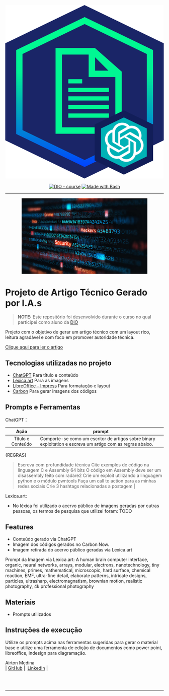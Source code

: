 <p align="center">
    <img src="assets/banner.png">
</p>


<p align="center">
<a href="https://dio.me/"><img src="https://img.shields.io/badge/DIO-Course-28DA77?logo=youtube" alt="DIO - course"></a>
<a href="https://www.gnu.org/software/bash/" title="Go to Bash homepage"><img src="https://img.shields.io/badge/Prompt-Project-blue?logo=gnu-bash&amp;logoColor=white" alt="Made with Bash"></a></p>

-------


<p align="center">
<img 
    src="./assets/cybersecurity.jpg"
    width="400"  
/>
</p>


# Projeto de Artigo Técnico Gerado por I.A.s

 > **NOTE:** Este repositório foi desenvolvido durante o curso no qual participei como aluno da [DIO](https://dio.me)

Projeto com o objetivo de gerar um artigo técnico com um layout rico, leitura agradável e com foco em promover autoridade técnica.

<a href="https://github.com/Blind4rch3r/prompts-recipe-to-create-a-ebook/blob/main/output/ebook - template.pdf" title="View PDF now">Clique aqui para ler o artigo</a>


## Tecnologias utilizadas no projeto

- [ChatGPT](https://chat.openai.com/) Para título e conteúdo
- [Lexica.art](https://lexica.art/) Para as imagens
- [LibreOffice - Impress](https://www.libreoffice.org/discover/impress/) Para formatação e layout
- [Carbon](https://carbon.now.sh/) Para gerar imagens dos códigos


## Prompts e Ferramentas

ChatGPT：

|   Ação   | prompt                                                                                                                                                                                                                                                                         |
| :------: | ------------------------------------------------------------------------------------------------------------------------------------------------------------------------------------------------------------------------------------------------------------------------------ |
| Título e Conteúdo | Comporte-se como um escritor de artigos sobre binary exploitation e escreva um artigo com as regras abaixo.
{REGRAS}
> Escreva com profundidade técnica
> Cite exemplos de código na linguagem C e Assembly 64 bits
> O código em Assembly deve ser um disassembly feito com radare2
> Crie um exploit utilizando a linguagem python e o módulo pwntools
> Faça um call to action para as minhas redes sociais
> Crie 3 hashtags relacionadas a postagem |

Lexica.art:
- No léxica foi utilizado o acervo público de imagens geradas por outras pessoas, os termos de pesquisa que utilizei foram:
TODO

## Features

- Conteúdo gerado via ChatGPT
- Imagem dos códigos gerados no Carbon Now.
- Imagem retirada do acervo público geradas via Lexica.art

Prompt da Imagem via Lexica.art:
A human brain computer interface, organic, neural networks, arrays, modular, electrons, nanotechnology, tiny machines, primes, mathematical, microscopic, hard surface, chemical reaction, EMF, ultra-fine detail, elaborate patterns, intricate designs, particles, ultrasharp, electromagnatism, brownian motion, realistic photography, 4k professional photography


## Materiais

- Prompts utilizados

## Instruções de execução

Utilize os prompts acima nas ferramentas sugeridas para gerar o material base e utilize uma ferramenta de edição de documentos como power point, libreoffice, indesign para diagramação.


<p>
Airton Medina<br> 
|&nbsp;<a href="https://github.com/Blind4rch3r">GitHub</a>&nbsp;|&nbsp;
<a href="www.linkedin.com/in/airtonmedina">LinkedIn</a>&nbsp;|&nbsp;
</p>
<br/><br/>

---
